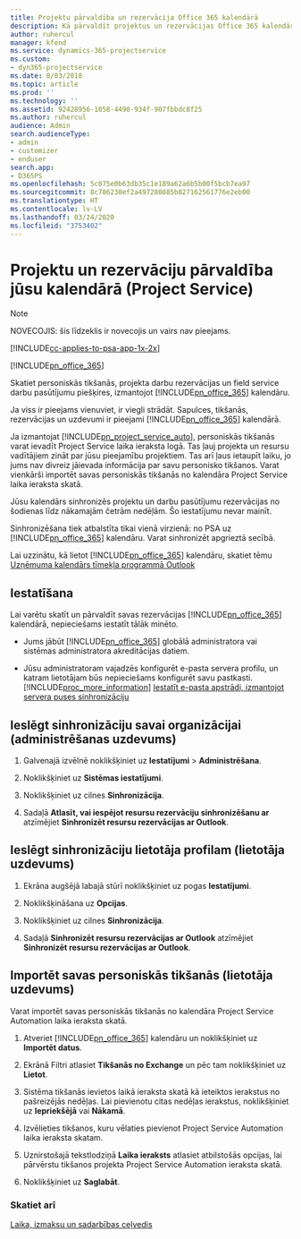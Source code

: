 ```yaml
---
title: Projektu pārvaldība un rezervācija Office 365 kalendārā
description: Kā pārvaldīt projektus un rezervācijas Office 365 kalendārā
author: ruhercul
manager: kfend
ms.service: dynamics-365-projectservice
ms.custom:
- dyn365-projectservice
ms.date: 8/03/2018
ms.topic: article
ms.prod: ''
ms.technology: ''
ms.assetid: 92428956-1058-4490-934f-907fbbdc8f25
ms.author: ruhercul
audience: Admin
search.audienceType:
- admin
- customizer
- enduser
search.app:
- D365PS
ms.openlocfilehash: 5c075e0b63db35c1e189a62a6b5b00f5bcb7ea97
ms.sourcegitcommit: 8c786230ef2a497280885b827162561776e2eb00
ms.translationtype: HT
ms.contentlocale: lv-LV
ms.lasthandoff: 03/24/2020
ms.locfileid: "3753402"
---
```

# <a name="manage-projects-and-bookings-in-your-calendar-project-service"></a>Projektu un rezervāciju pārvaldība jūsu kalendārā (Project Service)

> [!Note]
> NOVECOJIS: šis līdzeklis ir novecojis un vairs nav pieejams.

[!INCLUDE[cc-applies-to-psa-app-1x-2x](../includes/cc-applies-to-psa-app-1x-2x.md)]

[!INCLUDE[pn_office_365](../includes/pn-office-365.md)] 

Skatiet personiskās tikšanās, projekta darbu rezervācijas un field service darbu pasūtījumu piešķires, izmantojot [!INCLUDE[pn_office_365](../includes/pn-office-365.md)] kalendāru.  
  
 Ja viss ir pieejams vienuviet, ir viegli strādāt. Sapulces, tikšanās, rezervācijas un uzdevumi ir pieejami [!INCLUDE[pn_office_365](../includes/pn-office-365.md)] kalendārā.  
  
 Ja izmantojat [!INCLUDE[pn_project_service_auto](../includes/pn-project-service-auto.md)], personiskās tikšanās varat ievadīt Project Service laika ieraksta logā. Tas ļauj projekta un resursu vadītājiem zināt par jūsu pieejamību projektiem. Tas arī ļaus ietaupīt laiku, jo jums nav divreiz jāievada informācija par savu personisko tikšanos. Varat vienkārši importēt savas personiskās tikšanās no kalendāra Project Service laika ieraksta skatā.  
  
 Jūsu kalendārs sinhronizēs projektu un darbu pasūtījumu rezervācijas no šodienas līdz nākamajām četrām nedēļām. Šo iestatījumu nevar mainīt.  
  
 Sinhronizēšana tiek atbalstīta tikai vienā virzienā: no PSA uz [!INCLUDE[pn_office_365](../includes/pn-office-365.md)] kalendāru. Varat sinhronizēt apgrieztā secībā. 
  
 Lai uzzinātu, kā lietot [!INCLUDE[pn_office_365](../includes/pn-office-365.md)] kalendāru, skatiet tēmu [Uzņēmuma kalendārs tīmekļa programmā Outlook](https://support.office.com/article/Calendar-in-Outlook-on-the-web-for-business-5219c457-d1fe-4c2f-9032-1a816b88e936)  
  
## <a name="setup"></a>Iestatīšana  
 Lai varētu skatīt un pārvaldīt savas rezervācijas [!INCLUDE[pn_office_365](../includes/pn-office-365.md)] kalendārā, nepieciešams iestatīt tālāk minēto.  
  
- Jums jābūt [!INCLUDE[pn_office_365](../includes/pn-office-365.md)] globālā administratora vai sistēmas administratora akreditācijas datiem.  
  
- Jūsu administratoram vajadzēs konfigurēt e-pasta servera profilu, un katram lietotājam būs nepieciešams konfigurēt savu pastkasti. [!INCLUDE[proc_more_information](../includes/proc-more-information.md)] [Iestatīt e-pasta apstrādi, izmantojot servera puses sinhronizāciju](../admin/set-up-server-side-synchronization-of-email-appointments-contacts-and-tasks.md)  
  
## <a name="turn-on-synchronization-for-your-organization-admin-task"></a>Ieslēgt sinhronizāciju savai organizācijai (administrēšanas uzdevums)  
  
1.  Galvenajā izvēlnē noklikšķiniet uz **Iestatījumi** > **Administrēšana**.  
  
2.  Noklikšķiniet uz **Sistēmas iestatījumi**.  
  
3.  Noklikšķiniet uz cilnes **Sinhronizācija**.  
  
4.  Sadaļā **Atlasīt, vai iespējot resursu rezervāciju sinhronizēšanu ar** atzīmējiet **Sinhronizēt resursu rezervācijas ar Outlook**.  
  
## <a name="turn-on-synchronization-for-your-user-profile-user-task"></a>Ieslēgt sinhronizāciju lietotāja profilam (lietotāja uzdevums)  
  
1.  Ekrāna augšējā labajā stūrī noklikšķiniet uz pogas **Iestatījumi**.  
  
2.  Noklikšķināšana uz **Opcijas**.  
  
3.  Noklikšķiniet uz cilnes **Sinhronizācija**.  
  
4.  Sadaļā **Sinhronizēt resursu rezervācijas ar Outlook** atzīmējiet **Sinhronizēt resursu rezervācijas ar Outlook**.  
  
## <a name="import-your-personal-appointments-user-task"></a>Importēt savas personiskās tikšanās (lietotāja uzdevums)  
 Varat importēt savas personiskās tikšanās no kalendāra Project Service Automation laika ieraksta skatā.  
  
1. Atveriet [!INCLUDE[pn_office_365](../includes/pn-office-365.md)] kalendāru un noklikšķiniet uz **Importēt datus**.  
  
2. Ekrānā Filtri atlasiet **Tikšanās no Exchange** un pēc tam noklikšķiniet uz **Lietot**.  
  
3. Sistēma tikšanās ievietos laikā ieraksta skatā kā ieteiktos ierakstus no pašreizējās nedēļas. Lai pievienotu citas nedēļas ierakstus, noklikšķiniet uz **Iepriekšējā** vai **Nākamā**.  
  
4. Izvēlieties tikšanos, kuru vēlaties pievienot Project Service Automation laika ieraksta skatam.  
  
5. Uznirstošajā tekstlodziņā **Laika ieraksts** atlasiet atbilstošās opcijas, lai pārvērstu tikšanos projekta Project Service Automation ieraksta skatā.  
  
6. Noklikšķiniet uz **Saglabāt**.  
  
### <a name="see-also"></a>Skatiet arī  
 [Laika, izmaksu un sadarbības ceļvedis](../project-service/time-expense-collaboration-guide.md)
